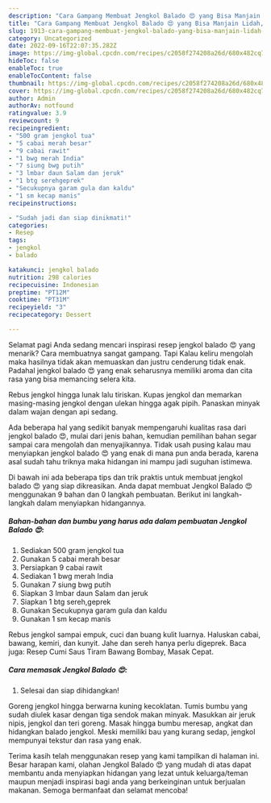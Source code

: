 ```yaml
---
description: "Cara Gampang Membuat Jengkol Balado 😍 yang Bisa Manjain Lidah, Buat Buka Puasa Lezat Sekali"
title: "Cara Gampang Membuat Jengkol Balado 😍 yang Bisa Manjain Lidah, Buat Buka Puasa Lezat Sekali"
slug: 1913-cara-gampang-membuat-jengkol-balado-yang-bisa-manjain-lidah-buat-buka-puasa-lezat-sekali
category: Uncategorized
date: 2022-09-16T22:07:35.282Z
image: https://img-global.cpcdn.com/recipes/c2058f274208a26d/680x482cq70/jengkol-balado-foto-resep-utama.jpg
hideToc: false
enableToc: true
enableTocContent: false
thumbnail: https://img-global.cpcdn.com/recipes/c2058f274208a26d/680x482cq70/jengkol-balado-foto-resep-utama.jpg
cover: https://img-global.cpcdn.com/recipes/c2058f274208a26d/680x482cq70/jengkol-balado-foto-resep-utama.jpg
author: Admin
authorAv: notfound
ratingvalue: 3.9
reviewcount: 9
recipeingredient:
- "500 gram jengkol tua"
- "5 cabai merah besar"
- "9 cabai rawit"
- "1 bwg merah India"
- "7 siung bwg putih"
- "3 lmbar daun Salam dan jeruk"
- "1 btg serehgeprek"
- "Secukupnya garam gula dan kaldu"
- "1 sm kecap manis"
recipeinstructions:

- "Sudah jadi dan siap dinikmati!"
categories:
- Resep
tags:
- jengkol
- balado

katakunci: jengkol balado 
nutrition: 298 calories
recipecuisine: Indonesian
preptime: "PT12M"
cooktime: "PT31M"
recipeyield: "3"
recipecategory: Dessert

---
```



Selamat pagi Anda sedang mencari inspirasi resep jengkol balado 😍 yang menarik? Cara membuatnya sangat gampang. Tapi Kalau keliru mengolah maka hasilnya tidak akan memuaskan dan justru cenderung tidak enak. Padahal jengkol balado 😍 yang enak seharusnya memiliki aroma dan cita rasa yang bisa memancing selera kita.


Rebus jengkol hingga lunak lalu tiriskan. Kupas jengkol dan memarkan masing-masing jengkol dengan ulekan hingga agak pipih. Panaskan minyak dalam wajan dengan api sedang.

Ada beberapa hal yang sedikit banyak mempengaruhi kualitas rasa dari jengkol balado 😍, mulai dari jenis bahan, kemudian pemilihan bahan segar sampai cara mengolah dan menyajikannya. Tidak usah pusing kalau mau menyiapkan jengkol balado 😍 yang enak di mana pun anda berada, karena asal sudah tahu triknya maka hidangan ini mampu jadi suguhan istimewa.


Di bawah ini ada beberapa tips dan trik praktis untuk membuat jengkol balado 😍 yang siap dikreasikan. Anda dapat membuat Jengkol Balado 😍 menggunakan 9 bahan dan 0 langkah pembuatan. Berikut ini langkah-langkah dalam menyiapkan hidangannya.

<!--inarticleads1-->

##### Bahan-bahan dan bumbu yang harus ada dalam pembuatan Jengkol Balado 😍:

1. Sediakan 500 gram jengkol tua
1. Gunakan 5 cabai merah besar
1. Persiapkan 9 cabai rawit
1. Sediakan 1 bwg merah India
1. Gunakan 7 siung bwg putih
1. Siapkan 3 lmbar daun Salam dan jeruk
1. Siapkan 1 btg sereh,geprek
1. Gunakan Secukupnya garam gula dan kaldu
1. Gunakan 1 sm kecap manis


Rebus jengkol sampai empuk, cuci dan buang kulit luarnya. Haluskan cabai, bawang, kemiri, dan kunyit. Jahe dan sereh hanya perlu digeprek. Baca juga: Resep Cumi Saus Tiram Bawang Bombay, Masak Cepat. 

<!--inarticleads2-->

##### Cara memasak Jengkol Balado 😍:


1. Selesai dan siap dihidangkan!

Goreng jengkol hingga berwarna kuning kecoklatan. Tumis bumbu yang sudah diulek kasar dengan tiga sendok makan minyak. Masukkan air jeruk nipis, jengkol dan teri goreng. Masak hingga bumbu meresap, angkat dan hidangkan balado jengkol. Meski memiliki bau yang kurang sedap, jengkol mempunyai tekstur dan rasa yang enak. 

Terima kasih telah menggunakan resep yang kami tampilkan di halaman ini. Besar harapan kami, olahan Jengkol Balado 😍 yang mudah di atas dapat membantu anda menyiapkan hidangan yang lezat untuk keluarga/teman maupun menjadi inspirasi bagi anda yang berkeinginan untuk berjualan makanan. Semoga bermanfaat dan selamat mencoba!
